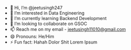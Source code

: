 - 👋 Hi, I’m @jeetusingh247
- 👀 I’m interested in Data Engineering
- 🌱 I’m currently learning Backend Development
- 💞️ I’m looking to collaborate on GSOC
- 📫 Reach me on my email - jeetusingh11010@gmail.com
- 😄 Pronouns: He/Him
- ⚡ Fun fact: Hahah Dolor Shit Lorem Ipsum

<!---
jeetusingh247/jeetusingh247 is a ✨ special ✨ repository because its `README.md` (this file) appears on your GitHub profile.
You can click the Preview link to take a look at your changes.
--->

